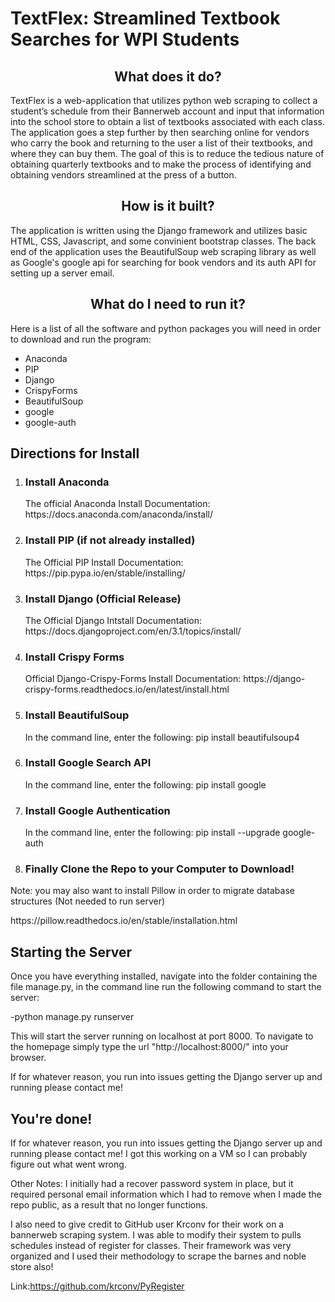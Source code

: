 # TextFlex: Streamlined Textbook Searches for WPI Students

<h2 align="center"> What does it do?</h2>

<p>TextFlex is a web-application that utilizes python web scraping to collect a student’s schedule from their Bannerweb account  and input that information into the school store to obtain a list of textbooks associated with each class. The application goes a step further by then searching online for vendors who carry the book and returning to the user a list of their textbooks, and where they can buy them. The goal of this is to reduce the tedious nature of obtaining quarterly textbooks and to make the process of identifying and obtaining vendors streamlined at the press of a button.</p>

<h2 align="center">How is it built?</h2>

The application is written using the Django framework and utilizes basic HTML, CSS, Javascript, and some convinient bootstrap classes. The back end of the application uses the BeautifulSoup web scraping library as well as Google's google api for searching for book vendors and its auth API for setting up a server email.

<h2 align="center">What do I need to run it?</h2>

<p>Here is a list of all the software and python packages you will need in order to download and run the program:</p>
<ul>
  <li>Anaconda
  <li>PIP
  <li>Django
  <li>CrispyForms
  <li>BeautifulSoup
  <li>google
  <li>google-auth
</ul>

<h2>Directions for Install</h2>

<ol>
<li> <h3>Install Anaconda</h3>
  <p>The official Anaconda Install Documentation: https://docs.anaconda.com/anaconda/install/</p>

<li> <h3>Install PIP (if not already installed)</h3>
  <p>The Official PIP Install Documentation: https://pip.pypa.io/en/stable/installing/</p>

<li> <h3>Install Django (Official Release)</h3>
  <p>The Official Django Intstall Documentation: https://docs.djangoproject.com/en/3.1/topics/install/</p>

<li> <h3>Install Crispy Forms</h3>
  <p>Official Django-Crispy-Forms Install Documentation: https://django-crispy-forms.readthedocs.io/en/latest/install.html</p>

<li> <h3>Install BeautifulSoup</h3>
  <p>In the command line, enter the following: pip install beautifulsoup4</p>

<li> <h3>Install Google Search API</h3>
  <p>In the command line, enter the following: pip install google</p>

<li> <h3>Install Google Authentication</h3>
  <p>In the command line, enter the following: pip install --upgrade google-auth</p>
  
<li> <h3>Finally Clone the Repo to your Computer to Download!</h3>
</ol>

<p>Note: you may also want to install Pillow in order to migrate database structures (Not needed to run server)</p>
<p>https://pillow.readthedocs.io/en/stable/installation.html</p>

<h2>Starting the Server</h2>

<p>Once you have everything installed, navigate into the folder containing the file manage.py, in the command line run the following command to start the server:</p>

-python manage.py runserver

<p>This will start the server running on localhost at port 8000. To navigate to the homepage simply type the url "http://localhost:8000/" into your browser.</p>

<p>If for whatever reason, you run into issues getting the Django server up and running please contact me!</p>

<h2>You're done!</h2>



If for whatever reason, you run into issues getting the Django server up and running please contact me! I got this working on a VM so I can probably figure out what went wrong.

Other Notes: I initially had a recover password system in place, but it required personal email information which I had to remove when I made the repo public, as a result that no longer functions.

I also need to give credit to GitHub user Krconv for their work on a bannerweb scraping system. I was able to modify their system to pulls schedules instead of register for classes. Their framework was very organized and I used their methodology to scrape the barnes and noble store also!

Link:https://github.com/krconv/PyRegister 
